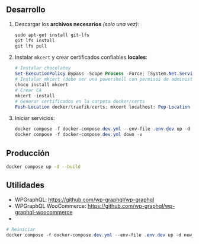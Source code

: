 ## Desarrollo

1. Descargar los **archivos necesarios** _(solo una vez)_:

    ```powershell
    sudo apt-get install git-lfs
    git lfs install
    git lfs pull
    ```

2. Instalar `mkcert` y crear certificados confiables **locales**:

    ```powershell
    # Instalar chocolatey
    Set-ExecutionPolicy Bypass -Scope Process -Force; [System.Net.ServicePointManager]::SecurityProtocol = [System.Net.ServicePointManager]::SecurityProtocol -bor 3072; iex ((New-Object System.Net.WebClient).DownloadString('https://community.chocolatey.org/install.ps1'))
    # Instalar mkcert (debe ser una powershell con permisos de administrador)
    choco install mkcert
    # Crear CA
    mkcert -install
    # Generar certificados en la carpeta docker/certs
    Push-Location docker/traefik/certs; mkcert localhost; Pop-Location
    ```

3. Iniciar servicios:

    ```powershell
    docker compose -f docker-compose.dev.yml --env-file .env.dev up -d --build
    docker compose -f docker-compose.dev.yml down -v
    ```

## Producción

```bash
docker compose up -d --build
```

## Utilidades

- WPGraphQL: https://github.com/wp-graphql/wp-graphql
- WPGraphQL WooCommerce: https://github.com/wp-graphql/wp-graphql-woocommerce
- 

```powershell
# Reiniciar 
docker compose -f docker-compose.dev.yml --env-file .env.dev up -d new_mallhogar_wp
```
